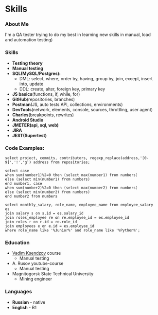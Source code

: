 # Skills
### About Me
I'm a QA tester trying to do my best in learning new skills in manual, load and automation testing)
### Skills
* **Testing theory**
* **Manual testing**
* **SQL(MySQL/Postgres):**
    * DML: select, where, order by, having, group by, join, except, insert into, update
    * DDL: create, alter, foreign key, primary key
* **JS basics**(functions, if, while, for)
* **GitHub**(repositories, branches)
* **Postman**(JS, auto tests API, collections, environments)
* **DevTools**(network, elements, console, sources, throttling, user agent)
* **Charles**(breakpoints, rewrites)
* **Android Studio**
* **JMETER(api, sql, web)**
* **JIRA**
* **JEST(Supertest)**
### Code Examples:
```
select project, commits, contributors, regexp_replace(address,'[0-9]','!','g') address from repositories;
```
```
select case
when sum(number1)%2=0 then (select max(number1) from numbers)
else (select min(number1) from numbers)
end number1, case 
when sum(number2)%2=0 then (select max(number2) from numbers)
else (select min(number2) from numbers)
end number2 from numbers
```
```
select monthly_salary, role_name, employee_name from employee_salary es 
join salary s on s.id = es.salary_id 
join roles_employee re on re.employee_id = es.employee_id 
join roles r on r.id = re.role_id
join employees e on e.id = es.employee_id
where role_name like '%Junior%' and role_name like '%Python%';
```
### Education
* [Vadim Ksendzov](https://ksendzov.com/) course
  * Manual testing
* A. Rusov youtube-course
  * Manual testing
* Magnitogorsk State Technical University
  * Mining engineer
### Languages
* **Russian** - native
* **English** - B1
